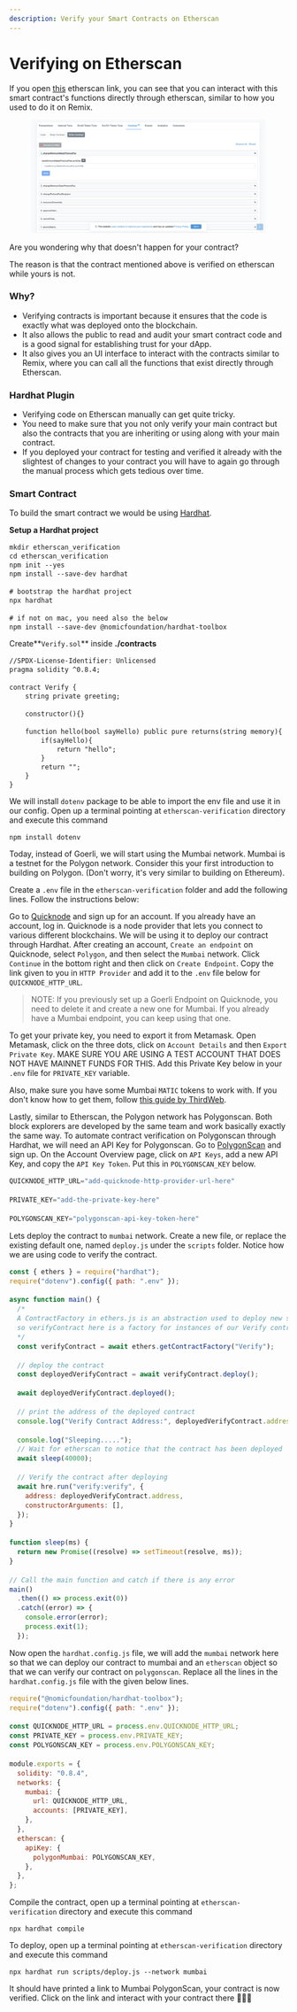 ```yaml
---
description: Verify your Smart Contracts on Etherscan
---
```


# Verifying on Etherscan

If you open [this](https://etherscan.io/address/0x7be8076f4ea4a4ad08075c2508e481d6c946d12b#writeContract) etherscan link, you can see that you can interact with this smart contract's functions directly through etherscan, similar to how you used to do it on Remix.

<figure><img src=".gitbook/assets/image.png" alt=""><figcaption></figcaption></figure>

Are you wondering why that doesn't happen for your contract?

The reason is that the contract mentioned above is verified on etherscan while yours is not.

### Why?

* Verifying contracts is important because it ensures that the code is exactly what was deployed onto the blockchain.&#x20;
* It also allows the public to read and audit your smart contract code and is a good signal for establishing trust for your dApp.&#x20;
* It also gives you an UI interface to interact with the contracts similar to Remix, where you can call all the functions that exist directly through Etherscan.

### Hardhat Plugin

* Verifying code on Etherscan manually can get quite tricky.&#x20;
* You need to make sure that you not only verify your main contract but also the contracts that you are inheriting or using along with your main contract.&#x20;
* If you deployed your contract for testing and verified it already with the slightest of changes to your contract you will have to again go through the manual process which gets tedious over time.

### Smart Contract

To build the smart contract we would be using [Hardhat](https://hardhat.org/).

**Setup a Hardhat project**

```shell
mkdir etherscan_verification
cd etherscan_verification
npm init --yes
npm install --save-dev hardhat

# bootstrap the hardhat project
npx hardhat

# if not on mac, you need also the below
npm install --save-dev @nomicfoundation/hardhat-toolbox
```

Create**`Verify.sol`**  inside **./contracts**

```solidity
//SPDX-License-Identifier: Unlicensed
pragma solidity ^0.8.4;

contract Verify {
    string private greeting;

    constructor(){}

    function hello(bool sayHello) public pure returns(string memory){
        if(sayHello){
            return "hello";
        }
        return "";
    }
}
```

We will install `dotenv` package to be able to import the env file and use it in our config. Open up a terminal pointing at `etherscan-verification` directory and execute this command

```shell
npm install dotenv
```

Today, instead of Goerli, we will start using the Mumbai network. Mumbai is a testnet for the Polygon network. Consider this your first introduction to building on Polygon. (Don't worry, it's very similar to building on Ethereum).

Create a `.env` file in the `etherscan-verification` folder and add the following lines. Follow the instructions below:

Go to [Quicknode](https://www.quicknode.com/?utm\_source=learnweb3\&utm\_campaign=generic\&utm\_content=sign-up\&utm\_medium=learnweb3) and sign up for an account. If you already have an account, log in. Quicknode is a node provider that lets you connect to various different blockchains. We will be using it to deploy our contract through Hardhat. After creating an account, `Create an endpoint` on Quicknode, select `Polygon`, and then select the `Mumbai` network. Click `Continue` in the bottom right and then click on `Create Endpoint`. Copy the link given to you in `HTTP Provider` and add it to the `.env` file below for `QUICKNODE_HTTP_URL`.

> NOTE: If you previously set up a Goerli Endpoint on Quicknode, you need to delete it and create a new one for Mumbai. If you already have a Mumbai endpoint, you can keep using that one.

To get your private key, you need to export it from Metamask. Open Metamask, click on the three dots, click on `Account Details` and then `Export Private Key`. MAKE SURE YOU ARE USING A TEST ACCOUNT THAT DOES NOT HAVE MAINNET FUNDS FOR THIS. Add this Private Key below in your `.env` file for `PRIVATE_KEY` variable.

Also, make sure you have some Mumbai `MATIC` tokens to work with. If you don't know how to get them, follow [this guide by ThirdWeb](https://portal.thirdweb.com/guides/get-matic-on-polygon-mumbai-testnet-faucet).

Lastly, similar to Etherscan, the Polygon network has Polygonscan. Both block explorers are developed by the same team and work basically exactly the same way. To automate contract verification on Polygonscan through Hardhat, we will need an API Key for Polygonscan. Go to [PolygonScan](https://polygonscan.com/) and sign up. On the Account Overview page, click on `API Keys`, add a new API Key, and copy the `API Key Token`. Put this in `POLYGONSCAN_KEY` below.

```javascript
QUICKNODE_HTTP_URL="add-quicknode-http-provider-url-here"

PRIVATE_KEY="add-the-private-key-here"

POLYGONSCAN_KEY="polygonscan-api-key-token-here"
```

Lets deploy the contract to `mumbai` network. Create a new file, or replace the existing default one, named `deploy.js` under the `scripts` folder. Notice how we are using code to verify the contract.

```javascript
const { ethers } = require("hardhat");
require("dotenv").config({ path: ".env" });

async function main() {
  /*
  A ContractFactory in ethers.js is an abstraction used to deploy new smart contracts,
  so verifyContract here is a factory for instances of our Verify contract.
  */
  const verifyContract = await ethers.getContractFactory("Verify");

  // deploy the contract
  const deployedVerifyContract = await verifyContract.deploy();

  await deployedVerifyContract.deployed();

  // print the address of the deployed contract
  console.log("Verify Contract Address:", deployedVerifyContract.address);

  console.log("Sleeping.....");
  // Wait for etherscan to notice that the contract has been deployed
  await sleep(40000);

  // Verify the contract after deploying
  await hre.run("verify:verify", {
    address: deployedVerifyContract.address,
    constructorArguments: [],
  });
}

function sleep(ms) {
  return new Promise((resolve) => setTimeout(resolve, ms));
}

// Call the main function and catch if there is any error
main()
  .then(() => process.exit(0))
  .catch((error) => {
    console.error(error);
    process.exit(1);
  });
```

Now open the `hardhat.config.js` file, we will add the `mumbai` network here so that we can deploy our contract to mumbai and an `etherscan` object so that we can verify our contract on `polygonscan`. Replace all the lines in the `hardhat.config.js` file with the given below lines.

```javascript
require("@nomicfoundation/hardhat-toolbox");
require("dotenv").config({ path: ".env" });

const QUICKNODE_HTTP_URL = process.env.QUICKNODE_HTTP_URL;
const PRIVATE_KEY = process.env.PRIVATE_KEY;
const POLYGONSCAN_KEY = process.env.POLYGONSCAN_KEY;

module.exports = {
  solidity: "0.8.4",
  networks: {
    mumbai: {
      url: QUICKNODE_HTTP_URL,
      accounts: [PRIVATE_KEY],
    },
  },
  etherscan: {
    apiKey: {
      polygonMumbai: POLYGONSCAN_KEY,
    },
  },
};

```

Compile the contract, open up a terminal pointing at `etherscan-verification` directory and execute this command

```
npx hardhat compile
```

To deploy, open up a terminal pointing at `etherscan-verification` directory and execute this command

```
npx hardhat run scripts/deploy.js --network mumbai
```

It should have printed a link to Mumbai PolygonScan, your contract is now verified. Click on the link and interact with your contract there 🚀🚀🚀
